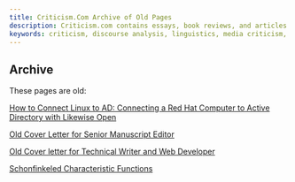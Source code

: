 ```yaml
---
title: Criticism.Com Archive of Old Pages
description: Criticism.com contains essays, book reviews, and articles on technology, data science, media theory, media criticism, social science, discourse analysis, philosophy, linguistics, psychoanalysis, skiing, and travel.
keywords: criticism, discourse analysis, linguistics, media criticism, Max Weber, technology, newspapers, SEO, XML, XSL
---
```



## Archive

These pages are old: 

<i class="fa fa-file-o" aria-hidden="true"></i> [How to Connect Linux to AD: Connecting a Red Hat Computer to Active
    Directory with Likewise Open](/cc/how-to-connect-linux-to-AD.html)

<i class="fa fa-file-o" aria-hidden="true"></i> [Old Cover Letter for Senior Manuscript Editor](/cover-letters/senior-manuscript-editor.html)

<i class="fa fa-file-o" aria-hidden="true"></i> [Old Cover letter for Technical Writer and Web Developer](/md/cover-letter-sample.html)

<i class="fa fa-file-o" aria-hidden="true"></i> [Schonfinkeled Characteristic
    Functions](/linguistics/schonfinkeled-functions.html)

